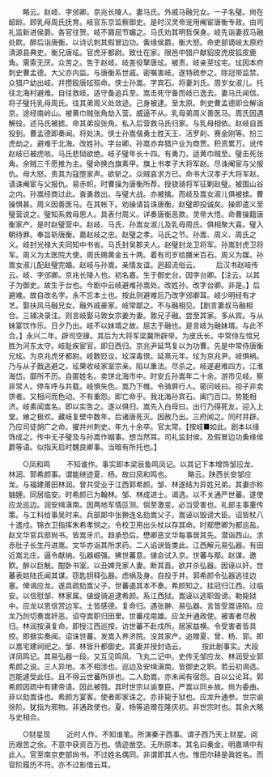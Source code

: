 <!-- { "loadSidebar": true } -->
　　略云。赵岐、字邠卿。京兆长陵人。妻马氏。外戚马融兄女。一子名璧。尙在龆龄。顾乳母周氏抚育。岐官东京监察御史。是时汉灵帝宠用阉宦唐衡专政。由司礼监新进侯爵。各官往贺。岐不屑屈节媚之。马氏劝其明哲保身。岐先诣妻叔马融处飮。醉后诣唐衡。以诗讥刺其假冒边功。夤缘侯爵。衡大怒。命吏部谪岐太原府淸源县典史。衡兄唐玹。官虎牙都尉。致仕在家。限邑中猎户献貂皮虎皮狐皮鹿角。需索无厌。众苦之。吿于赵岐。岐差役拏唐玹。被责。岐亲至玹宅。玹因本府刺史曹孟德。大父亦内监。与唐衡系世戚。密嘱害岐。遂特疏参之。除冠带监禁。众猎户幼出岐。幷攒殴唐玹殒命。侠士孙嵩。字宾石。将妻刘氏。周岁女淑儿。托往北海村避难。自往救岐。适守备追兵至。嵩击死守备而岐已逸去。妻马氏闻信。将子璧托乳母周氏。往其弟周义处敛迹。己身被逮。至太原。刺史曹孟德即佥解诣京。途经南岭山。被黄巾贼张角劫入营。威逼不从。乳母弟周义善医马。周氏因遇解役。述马氏被掳。命其弟投张角。私入后营救马氏归家。与乳母相依。赵岐自首投到。曹孟德即奏闻。将处决。侠士孙嵩偕勇士胜天王、活罗刹、赛金刚等。扮三虎劫之。避难于北海。改姓孙。字台卿。孙嵩亦弃猎户业为商贾。积资累万。讹传赵岐已被虎啖。马氏悲恸欲绝。岐子璧年长十四。有勇力。适黄巾贼至。璧击死张角。余贼三千愿推为主。璧命换白旗素甲。旗上书孝子大将军赵。尽诛阉宦与父报仇。母大怒。责其为寇堕家声。欲斩之。众贼哀求方已。命书大汉孝子大将军赵。请诛阉宦与父报仇。易赤帜。时曹操为唐衡所荐。授骁骑将军征剿赵璧。被围山谷之内。孙嵩经商过此。奋勇救出。与璧大战。亦被擒。而岐及嵩女淑儿俱被掳。曹操惧甚。周义因善医马。在其帐下。劝操请旨诛唐衡。赵璧即投诚矣。操即遣义至璧营说之。璧知系救母恩人。具表付周义。详奏唐衡恶款。灵帝大悟。命曹操籍唐衡家产。是时赵璧营中。赵岐、马氏、孙嵩女淑儿及乳母周氏。俱相聚大喜。璧入朝待罪。奉旨斩唐衡。嘉赵岐之忠。赵璧之孝。马氏之节。孙嵩、周义、周氏之义。岐封光禄大夫同知中书省。马氏封吴郡夫人。赵璧封龙卫将军。孙嵩封虎卫将军。周义为太医院大使。周氏赐黄金五十两。着有司岁给膳米百石。周义为媒。孙嵩女淑儿配赵璧完婚。赵岐与孙嵩。亲情友谊。迥超流俗云。 
　　后汉书赵岐传云。岐、字邠卿。京兆长陵人也。初名嘉。生于御史台。因字台卿。【注云。以其子为御史。故生于台也。今剧中云岐避难孙嵩处。改姓孙。改字台卿。非是。】后避难。故自改名字。永不忘本土也。按此则避难后乃改字邠卿耳。岐少明经有才艺。娶扶风马融兄女。融外戚豪家。岐常鄙之。不与融相见。【剧言妻叔马融相合。三辅决录注。则言岐娶马敦女宗姜为妻。敦兄子融。尝至其家。多从宾。与从妹宴饮作乐。日夕乃出。岐不以妹壻之故。屈志于融也。是言岐为融妹壻。与此不合。】永兴二年。辟司空掾。其后为大将军梁冀所辟举。为皮氏长。中常侍左悺兄胜为河东太守。岐耻疾宦官。即日西归。京兆尹延笃复以为功曹。先是中常侍唐衡兄玹。为京兆虎牙都尉。岐数贬议。玹深毒恨。延熹元年。玹为京兆尹。岐惧祸。乃与从子戬逃避之。玹果收岐家室宗亲。陷以重法。尽杀之。岐遂避难四方。江淮海岱。靡所不历。自匿姓名。卖饼北海市中。时安丘孙嵩年二十余。游市见岐。察非常人。停车呼与共载。岐惧失色。嵩乃下帷。令骑屛行人。密问岐曰。视子非卖饼者。又相问而色动。不有重怨。即亡命乎。我北海孙宾石。阖门百口。势能相济。岐素闻嵩名。即以实吿之。遂以俱归。嵩先入白母曰。出行乃得死友。迎入上堂。飨之极欢。藏岐复壁中数年。后诸唐死灭。因赦乃出。三府闻之。同时并辟。乃应司徒胡广之命。擢幷州刺史。年九十余卒。官太常。【按岐■如此。剧本以缘饰成之。传中无子璧及与孙嵩作姻事。想当然耳。司礼监封侯。及假冒边功夤缘侯爵等语。似指天启时魏良卿事。当暗有所托也。】 

　　○凤和鸣 
　　不知谁作。事实即本梁辰鱼鸣凤记。以其记下本增饰邹应龙、林润、郭希颜事。谓能继迹夏、杨。故曰凤和鸣也。 
　　略云。陕西长安邹应龙。与福建莆田林润。曾共受业于江西郭希颜。邹、林遂结为异姓兄弟。其妻亦称妯娌。同居临安。时希颜已为翰林。邹、林成进士。谒选。以不关通严世蕃。遂使应龙巡边。润安缉滇南。因两地军情叵测。倘至激变。必当受害也。礼部主事董传策。与工科给事吴时来。兵部郞中张翀连名劾嵩父子。嵩诬以毁谤大臣。诏皆杖八十遣戍。锦衣卫指挥朱希孝悯之。令校卫用出头杖以存其命。时鄢懋卿为都巡盐。赵文华官兵部尙书。皆嵩牙爪。趋承恐后。懋卿恶文华每事居其先。潜诣西山。求赤肚子长生丹进嵩。文华亦诣其所求药。二人谄谀皆类此。江西解元易弘器。有田近嵩北庄。逼令献纳。弘器崛强。拂世蕃意。値会试入京。世蕃与鄢。赵谋。邀飮。醉以巨觥。酣卧书室。以丑婢充家人妻。断其首。欲幷杀弘器。因诬以奸。世蕃表姑陆氏闻其谋。窃匙钥释弘器。虑祸及身。自投于井。郭希颜令弘器逃往边塞。俾谒应龙。遂具疏劾嵩父子。世蕃遏其本不奏。希颜知之。挂冠归江西。过临安。以信慰邹、林家属。値缇骑追逮希颜。系江西狱。嵩诬以逃职毁谤。勒毙狱中。应龙以恩信赏边军。士皆感德。复命归。遇张翀、易弘器。言皆受嵩诬陷。应龙乃剀切奏嵩奸恶。诏夺嵩职归田里。世蕃戍南雄。应龙升通政使。被害者尽赦归。林润按滇复命。即授江西巡按。访世蕃不赴戍所。居家益横。令受害者皆具控。即据实奏闻。诏诛世蕃。发嵩入养济院。没其家产。追赠夏、曾、杨、郭。即以嵩宅建祠祀之。邹、林皆升都御史。其妻并授封诰云。 
　　按此剧事实。大段详凤鸣记。其易弘器一段。又互见鸣凤、飞丸二记中。史传无邹应龙、林润受业郭希颜之说。三人异地。本不相涉也。巡边及安缉滇南。皆御史之职。若云初谒选。岂能遽受此任。且不得云世蕃所排也。二人劾嵩。亦未闻有宿怨。自以公论耳。郭希颜因疏中有建帝语。因此被戮。其时世宗以谕羣臣。严嵩以同乡故。尙为委曲。非以劾嵩诛也。希颜方宴客。使者即家诛之。亦非毙于狱也。应龙升通参。世宗谕徐阶。犹指为邪物。非通政使也。夏、杨等追赠在隆庆初。非世宗时也。其余大略与史相合。 

　　○财星现 
　　近时人作。不知谁笔。所演秦子西事。谓子西乃天上财星。阅历艰苦之余。不意中获资百万也。情迹凿空。无所原本。其名曰秦金。明嘉靖中有此人。官至南京吏部尙书。不过姓名偶同。非谓即其人也。惟田尔耕是眞姓名。而官阶履历不符。亦不过影借云耳。 
